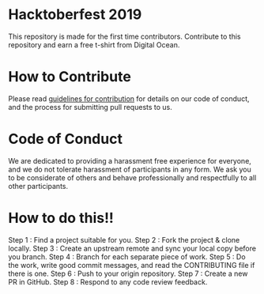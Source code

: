 # Hacktoberfest 2019

This repository is made for the first time contributors. Contribute to this repository and earn a free t-shirt from Digital Ocean.

# How to Contribute

Please read [guidelines for contribution](./CONTRIBUTING.md) for details on our code of conduct, and the process for submitting pull requests to us.


# Code of Conduct

We are dedicated to providing a harassment­ free experience for everyone, and we do not tolerate harassment of participants in any form. We ask you to be considerate of others and behave professionally and respectfully to all other participants. 

# How to do this!!

Step 1 : Find a project suitable for you.
Step 2 : Fork the project & clone locally.
Step 3 : Create an upstream remote and sync your local copy before you branch.
Step 4 : Branch for each separate piece of work.
Step 5 : Do the work, write good commit messages, and read the CONTRIBUTING file if there is one.
Step 6 : Push to your origin repository.
Step 7 : Create a new PR in GitHub.
Step 8 : Respond to any code review feedback.
